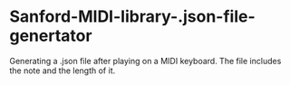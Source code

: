 # Sanford-MIDI-library-.json-file-genertator
Generating a .json file after playing on a MIDI keyboard. The file includes the note and the length of it.
